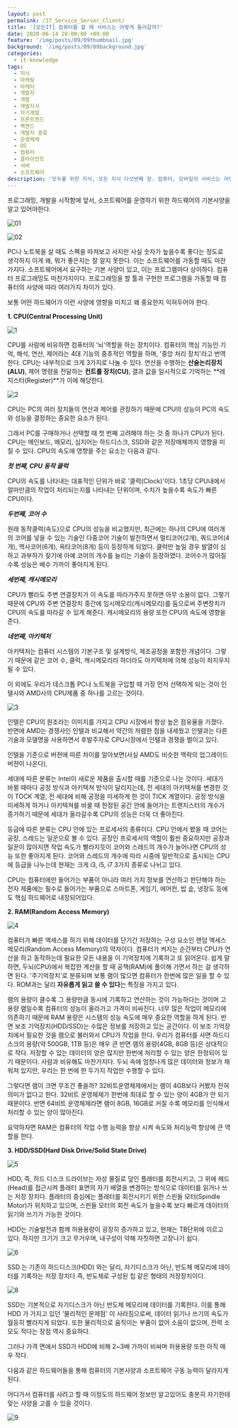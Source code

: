 ```yaml
---
layout: post
permalink: /IT_Service_Server_Client/
title: '[모든IT] 컴퓨터를 할 때 서비스는 어떻게 돌아갈까?'
date: 2020-06-14 20:00:00 +09:00
feature: '/img/posts/09/09thumbnail.jpg'
background: '/img/posts/09/09background.jpg'
categories:
  - it-knowledge
tags:
  - 지식
  - 마케팅
  - 마케터
  - 개발자
  - 개발
  - 개발지식
  - 자기계발
  - 프론트엔드
  - 백엔드
  - 개발자 종류
  - 운영체제
  - OS
  - 컴퓨터
  - 클라이언트
  - 서버
  - 소프트웨어
description: '모두를 위한 지식, 모든 지식 다섯번째 장. 컴퓨터, 모바일의 서비스는 어떻게 돌아갈까?'
---
```




프로그래밍, 개발을 시작함에 앞서, 소프트웨어를 운영하기 위한 하드웨어의 기본사양을 알고 있어야한다.

![01](/img/posts/08/01.png)

![02](/img/posts/08/02.png)



PC나 노트북을 살 때도 스펙을 따져보고 사지만 사실 숫자가 높을수록 좋다는 정도로 생각하지 이게 왜, 뭐가 좋은지는 잘 알지 못한다. 이는 소프트웨어를 가동할 때도 마찬가지다. 소프트웨어에서 요구하는 기본 사양이 있고, 이는 프로그램마다 상이하다. 컴퓨터 프로그래밍도 마찬가지이다. 프로그래밍을 할 툴과 구현한 프로그램을 가동할 때 컴퓨터의 사양에 따라 여러가지 차이가 있다.

보통 어떤 하드웨어가 이런 사양에 영향을 미치고 왜 중요한지 익혀두어야 한다.



**1. CPU(Central Processing Unit)**

![1](/img/posts/08/1.jpg)

CPU를 사람에 비유하면 컴퓨터의 '뇌'역할을 하는 장치이다. 컴퓨터의 핵심 기능인 기억, 해석, 연산, 제어라는 4대 기능의 중추적인 역할을 하며, '중앙 처리 장치'라고 번역한다. CPU는 내부적으로 크게 3가지로 나눌 수 있다. 연산을 수행하는 **산술논리장치(ALU)**, 제어 명령을 전달하는 **컨트롤 장치(CU)**, 결과 값을 일시적으로 기억하는 **레지스터(Register)**가 이에 해당한다.

![2](/img/posts/08/2.png)

CPU는 PC의 여러 장치들의 연산과 제어를 관장하기 때문에 CPU의 성능이 PC의 속도와 성능을 결정하는 중요한 요소가 된다.

그래서 PC를 구매하거나 선택할 때 첫 번째 고려해야 하는 것 중 하나가 CPU가 된다. CPU는 메인보드, 메모리, 심지어는 하드디스크, SSD와 같은 저장매체까지 영향을 미칠 수 있다. CPU의 속도에 영향을 주는 요소는 다음과 같다.

***첫 번째, CPU 동작 클럭***

CPU의 속도를 나타내는 대표적인 단위가 바로 '클럭(Clock)'이다. 1초당 CPU내에서 얼마만큼의 작업이 처리되는지를 나타내는 단위이며, 수치가 높을수록 속도가 빠른 CPU이다.

***두번째, 코어 수***

원래 동작클럭(속도)으로 CPU의 성능을 비교했지만, 최근에는 하나의 CPU에 여러개의 코어를 넣을 수 있는 기술인 다중코어 기술이 발전하면서 멀티코어(2개), 쿼드코어(4개), 헥사코어(6개), 옥타코어(8개) 등이 등장하게 되었다. 클럭만 높일 경우 발열이 심하고 과부하가 잦기에 아예 코어의 개수를 늘리는 기술이 등장하였다. 코어수가 많아질 수록 성능은 배수 가까이 좋아지게 된다.

***세번째, 캐시메모리***

CPU가 빨라도 주변 연결장치가 이 속도를 따라가주지 못하면 아무 소용이 없다. 그렇기 때문에 CPU와 주변 연결장치 중간에 임시메모리(캐시메모리)를 둠으로써 주변장치가 CPU의 속도를 따라갈 수 있게 해준다. 캐시메모리의 용량 또한 CPU의 속도에 영향을 준다.

***네번째, 아키텍처***

아키텍처는 컴퓨터 시스템의 기본구조 및 설계방식, 제조공정을 포함한 개념이다. 그렇기 때문에 같은 코어 수, 클럭, 캐시메모리라 하더라도 아키텍처에 의해 성능이 좌지우지 될 수 있다.

이 외에도 우리가 데스크톱 PC나 노트북을 구입할 때 가장 먼저 선택하게 되는 것이 인텔사와 AMD사의 CPU제품 중 하나를 고르는 것이다.

![3](/img/posts/08/3.jpg)

인텔은 CPU의 원조라는 이미지를 가지고 CPU 시장에서 항상 높은 점유율을 가졌다. 반면에 AMD는 경쟁사인 인텔과 비교해서 약간의 저렴한 점을 내세웠고 인텔과는 다른 기술과 모델명을 사용하면서 후발주자로 CPU시장에서 인텔과 경쟁을 벌이고 있다.

인텔을 기준으로 버젼에 따른 차이를 알아보면(사실 AMD도 비슷한 맥락의 업그레이드 버젼이 나온다),

세대에 따른 분류는 Intel이 새로운 제품을 출시할 때를 기준으로 나눈 것이다. 세대가 바뀔 때마다 공정 방식과 아키텍쳐 방식이 달리지는데, 전 세대의 아키텍쳐를 변경한 것이 TOCK 계열, 전 세대에 비해 공정을 미세하게 한 것이 TICK 계열이다. 공정 방식을 미세하게 하거나 아키텍쳐를 바꿀 때 한정된 공간 안에 들어가는 트랜지스터의 개수가 증가하기 때문에 세대가 올라갈수록 CPU의 성능은 더욱 더 좋아진다.

등급에 따른 분류는 CPU 안에 있는 프로세서의 종류이다. CPU 안에서 봤을 때 코어는 공장, 스레드는 일꾼으로 볼 수 있다. 공장인 프로세서의 역할이 훨씬 중요하지만 공장과 일꾼이 많아지면 작업 속도가 빨라지듯이 코어와 스레드의 개수가 늘어나면 CPU의 성능 또한 좋아지게 된다. 코어와 스레드의 개수에 따라 시중에 일반적으로 출시되는 CPU에 등급을 나누는데 현재는 크게 i3, i5, i7 3가지 종류로 나뉘고 있다.

CPU는 컴퓨터에만 들어가는 부품이 아니라 여러 가지 정보를 연산하고 판단해야 하는 전자 제품에는 필수로 들어가는 부품으로 스마트폰, 게임기, 에어컨, 밥 솥, 냉장도 등에도 핵심 하드웨어로 내장되어있다.

 

**2. RAM(Random Access Memory)**

![4](/img/posts/08/4.jpg)

컴퓨터가 빠른 액세스를 하기 위해 데이터를 단기간 저장하는 구성 요소인 랜덤 액세스 메모리(Random Access Memory)의 약자이다. 컴퓨터가 켜지는 순간부터 CPU가 연산을 하고 동작하는데 필요한 모든 내용을 이 기억장치에 기록하고 또 읽어온다. 쉽게 말하면, 두뇌(CPU)에서 복잡한 계산을 할 때 공책(RAM)에 풀이해 가면서 하는 걸 생각하면 된다. '주기억장치'로 분류되며 보통 램이 많으면 컴퓨터가 한번에 많은 일을 할 수 있다. ROM과는 달리 **자유롭게 읽고 쓸 수 있다**는 특징을 가지고 있다.

램의 용량이 클수록 그 용량만큼 동시에 기록하고 연산하는 것이 가능하다는 것이며 고용량 램일수록 컴퓨터의 성능이 올라가고 가격이 비싸진다. 너무 많은 작업이 메모리에 의존하기 때문에 RAM 용량은 시스템의 성능 속도에 매우 중요한 역할을 하게 된다. 반면 보조 기억장치(HDD/SSD)는 수많은 정보를 저장하고 있는 공간이다. 이 보조 기억장치에서 필요한 것을 램으로 불러와서 CPU가 작업을 한다. 우리가 컴퓨터를 사면 하드디스크의 용량(약 500GB, 1TB 등)은 매우 큰 반면 램의 용량(4GB, 8GB 등)은 상대적으로 작다. 저장할 수 있는 데이터의 양은 많지만 한번에 처리할 수 있는 양은 한정되어 있기 때문이다. 사람과 비유해도 마찬가지다. 두뇌 속에 엄청나게 많은 데이터와 정보가 채워져 있지만, 우리는 한 번에 한 두가지 작업만 수행할 수 있다. 

그렇다면 램이 크면 무조건 좋을까? 32비트운영체제에서는 램이 4GB보다 커봤자 전혀 의미가 없다고 한다. 32비트 운영체제가 한번에 최대로 할 수 있는 양이 4GB가 안 되기 때문이다. 반면 64비트 운영체제라면 램이 8GB, 16GB로 커질 수록 메모리를 인식해서 처리할 수 있는 양이 많아진다.

요약하자면 RAM은 컴퓨터의 작업 수행 능력을 향상 시켜 속도와 처리능력 향상에 큰 역할을 한다.



**3. HDD/SSD(Hard Disk Drive/Solid State Drive)**

![5](/img/posts/08/5.jpg)

HDD, 즉, 하드 디스크 드라이브는 자성 물질로 덮인 플래터를 회전시키고, 그 위에 헤드(Head)를 접근시켜 플래터 표면의 자기 배열을 변경하는 방식으로 데이터를 읽거나 쓰는 저장 장치다. 플래터의 중심에는 플래터를 회전시키기 위한 스핀들 모터(Spindle Motor)가 위치하고 있으며, 스핀들 모터의 회전 속도가 높을수록 보다 빠르게 데이터의 읽기와 쓰기가 가능한 것이다.

HDD는 기술발전과 함께 허용용량이 굉장히 증가하고 있고, 현재는 TB단위에 이르고 있다. 하지만 크기가 크고 무거우며, 내구성이 약해 자칫하면 고장나기 쉽다.

![6](/img/posts/08/6.jpg)

SSD 는 기존의 하드디스크(HDD) 와는 달리, 자기디스크가 아닌, 반도체 메모리에 데이터를 기록하는 저장 장치다.즉, 반도체로 구성된 칩 같은 형태의 저장장치이다.

 ![8](/img/posts/08/8.png)

SSD는 기본적으로 자기디스크가 아닌 반도체 메모리에 데이터를 기록한다. 이를 통해 HDD 가 가지고 있던 '물리적인 문제점' 이 사라짐으로써, 데이터 읽기나 쓰기의 속도가 월등히 빨라지게 되었다. 또한 물리적으로 움직이는 부품이 없어 소음이 없으며, 전력 소모도 적다는 장점 역시 중요하다.

그러나 가격 면에서 SSD가 HDD에 비해 2~3배 가까이 비싸며 허용용량 또한 아직 매우 작다.



다음과 같은 하드웨어들을 통해 컴퓨터의 기본사양과 소프트웨어 구동 능력이 달라지게 된다.

어디가서 컴퓨터를 사려고 할 때 이정도의 하드웨어 정보만 알고있어도 충분히 자기한테 맞는 사양을 고를 수 있을 것이다. 

 ![9](/img/posts/08/08thumbnail.jpg)